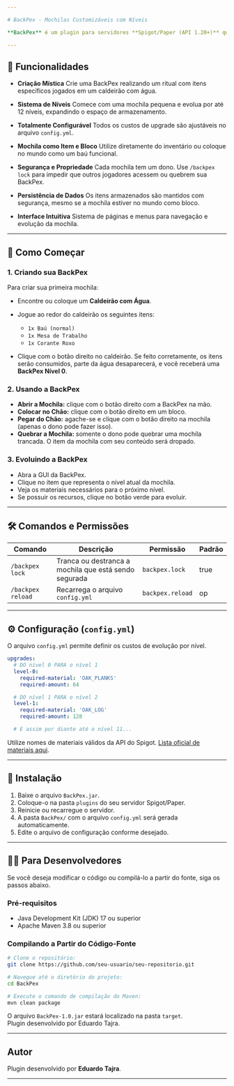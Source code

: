 ```yaml
---

# BackPex - Mochilas Customizáveis com Níveis

**BackPex** é um plugin para servidores **Spigot/Paper (API 1.20+)** que introduz mochilas evolutivas com sistema de níveis e personalização. Crie sua mochila através de um ritual mágico, use-a para armazenar itens e evolua-a para aumentar sua capacidade.

---
```


## 🌟 Funcionalidades

* **Criação Mística**
  Crie uma BackPex realizando um ritual com itens específicos jogados em um caldeirão com água.

* **Sistema de Níveis**
  Comece com uma mochila pequena e evolua por até 12 níveis, expandindo o espaço de armazenamento.

* **Totalmente Configurável**
  Todos os custos de upgrade são ajustáveis no arquivo `config.yml`.

* **Mochila como Item e Bloco**
  Utilize diretamente do inventário ou coloque no mundo como um baú funcional.

* **Segurança e Propriedade**
  Cada mochila tem um dono. Use `/backpex lock` para impedir que outros jogadores acessem ou quebrem sua BackPex.

* **Persistência de Dados**
  Os itens armazenados são mantidos com segurança, mesmo se a mochila estiver no mundo como bloco.

* **Interface Intuitiva**
  Sistema de páginas e menus para navegação e evolução da mochila.

---

## 🚀 Como Começar

### 1. Criando sua BackPex

Para criar sua primeira mochila:

* Encontre ou coloque um **Caldeirão com Água**.
* Jogue ao redor do caldeirão os seguintes itens:

    * `1x Baú (normal)`
    * `1x Mesa de Trabalho`
    * `1x Corante Roxo`
* Clique com o botão direito no caldeirão.
  Se feito corretamente, os itens serão consumidos, parte da água desaparecerá, e você receberá uma **BackPex Nível 0**.

### 2. Usando a BackPex

* **Abrir a Mochila:** clique com o botão direito com a BackPex na mão.
* **Colocar no Chão:** clique com o botão direito em um bloco.
* **Pegar do Chão:** agache-se e clique com o botão direito na mochila (apenas o dono pode fazer isso).
* **Quebrar a Mochila:** somente o dono pode quebrar uma mochila trancada. O item da mochila com seu conteúdo será dropado.

### 3. Evoluindo a BackPex

* Abra a GUI da BackPex.
* Clique no item que representa o nível atual da mochila.
* Veja os materiais necessários para o próximo nível.
* Se possuir os recursos, clique no botão verde para evoluir.

---

## 🛠️ Comandos e Permissões

| Comando           | Descrição                                             | Permissão        | Padrão |
| ----------------- | ----------------------------------------------------- | ---------------- | ------ |
| `/backpex lock`   | Tranca ou destranca a mochila que está sendo segurada | `backpex.lock`   | true   |
| `/backpex reload` | Recarrega o arquivo `config.yml`                      | `backpex.reload` | op     |

---

## ⚙️ Configuração (`config.yml`)

O arquivo `config.yml` permite definir os custos de evolução por nível.

```yaml
upgrades:
  # DO nível 0 PARA o nível 1
  level-0:
    required-material: 'OAK_PLANKS'
    required-amount: 64

  # DO nível 1 PARA o nível 2
  level-1:
    required-material: 'OAK_LOG'
    required-amount: 128

  # E assim por diante até o nível 11...
```

Utilize nomes de materiais válidos da API do Spigot. [Lista oficial de materiais aqui](https://hub.spigotmc.org/javadocs/spigot/org/bukkit/Material.html).

---

## 💾 Instalação

1. Baixe o arquivo `BackPex.jar`.
2. Coloque-o na pasta `plugins` do seu servidor Spigot/Paper.
3. Reinicie ou recarregue o servidor.
4. A pasta `BackPex/` com o arquivo `config.yml` será gerada automaticamente.
5. Edite o arquivo de configuração conforme desejado.

---

## 👨‍💻 Para Desenvolvedores

Se você deseja modificar o código ou compilá-lo a partir do fonte, siga os passos abaixo.

### Pré-requisitos

- Java Development Kit (JDK) 17 ou superior
- Apache Maven 3.8 ou superior

### Compilando a Partir do Código-Fonte

```bash
# Clone o repositório:
git clone https://github.com/seu-usuario/seu-repositorio.git

# Navegue até o diretório do projeto:
cd BackPex

# Execute o comando de compilação do Maven:
mvn clean package
```

O arquivo `BackPex-1.0.jar` estará localizado na pasta `target`.  
Plugin desenvolvido por Eduardo Tajra.

---

## Autor

Plugin desenvolvido por **Eduardo Tajra**.

---
